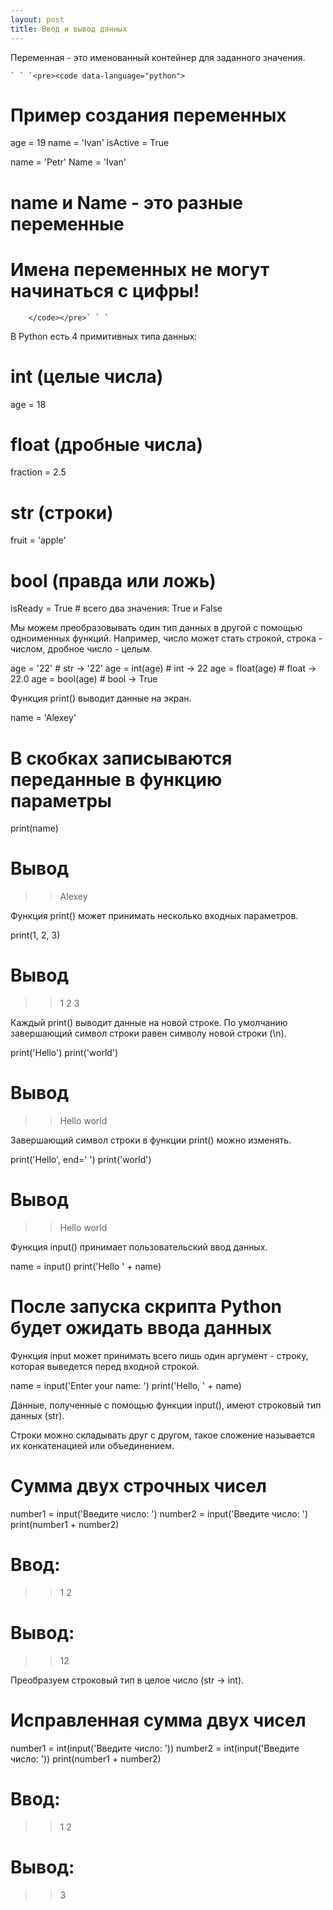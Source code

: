 ```yaml
---
layout: post
title: Ввод и вывод данных
---
```


Переменная - это именованный контейнер для заданного значения.

	` ` `<pre><code data-language="python">
  # Пример создания переменных

age = 19
name = 'Ivan'
isActive = True

name = 'Petr'
Name = 'Ivan'

# name и Name - это разные переменные

# Имена переменных не могут начинаться с цифры!
		</code></pre>` ` `
В Python есть 4 примитивных типа данных:

# int (целые числа)
age = 18

# float (дробные числа)
fraction = 2.5

# str (строки)
fruit = 'apple'

# bool (правда или ложь)
isReady = True # всего два значения: True и False

Мы можем преобразовывать один тип данных в другой с помощью одноименных функций. Например, число может стать строкой, строка - числом, дробное число - целым.

age = '22' # str -> '22'
age = int(age) # int -> 22
age = float(age) # float -> 22.0
age = bool(age) # bool -> True

Функция print() выводит данные на экран.

name = 'Alexey'
# В скобках записываются переданные в функцию параметры
print(name)

# Вывод
>> Alexey

Функция print() может принимать несколько входных параметров.

print(1, 2, 3)

# Вывод
>> 1 2 3

Каждый print() выводит данные на новой строке. По умолчанию завершающий символ строки равен символу новой строки (\n).

print('Hello')
print('world')

# Вывод
>> Hello
>> world

Завершающий символ строки в функции print() можно изменять.

print('Hello', end=' ')
print('world')

# Вывод
>> Hello world

Функция input() принимает пользовательский ввод данных.

name = input()
print('Hello ' + name)
# После запуска скрипта Python будет ожидать ввода данных

Функция input может принимать всего лишь один аргумент - строку, которая выведется перед входной строкой.

name = input('Enter your name: ')
print('Hello, ' + name)

Данные, полученные с помощью функции input(), имеют строковый тип данных (str).

Строки можно складывать друг с другом, такое сложение называется их конкатенацией или объединением.

# Сумма двух строчных чисел
number1 = input('Введите число: ')
number2 = input('Введите число: ')
print(number1 + number2)

# Ввод:
>> 1
>> 2
# Вывод:
>> 12

Преобразуем строковый тип в целое число (str -> int).

# Исправленная сумма двух чисел
number1 = int(input('Введите число: '))
number2 = int(input('Введите число: '))
print(number1 + number2)

# Ввод:
>> 1
>> 2
# Вывод:
>> 3
